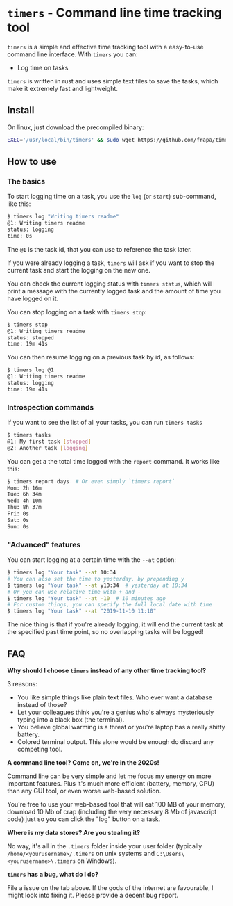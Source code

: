 # `timers` - Command line time tracking tool

`timers` is a simple and effective time tracking tool with a easy-to-use
command line interface. With `timers` you can:

- Log time on tasks

`timers` is written in rust and uses simple text files to save the tasks, which make it
extremely fast and lightweight.

## Install

On linux, just download the precompiled binary:

```bash
EXEC='/usr/local/bin/timers' && sudo wget https://github.com/frapa/timers/releases/latest/download/timers -O $EXEC && sudo chmod +x $EXEC
```

## How to use

### The basics 

To start logging time on a task, you use the `log` (or `start`) sub-command, like this:

```bash
$ timers log "Writing timers readme"
@1: Writing timers readme
status: logging
time: 0s
```

The `@1` is the task id, that you can use to reference the task later.

If you were already logging a task, `timers` will ask if you want to stop the current task and start the logging
on the new one.
 
You can check the current logging status with `timers status`, which will print a message with the currently
logged task and the amount of time you have logged on it.

You can stop logging on a task with `timers stop`:

```bash
$ timers stop
@1: Writing timers readme
status: stopped
time: 19m 41s
```

You can then resume logging on a previous task by id, as follows:

```bash
$ timers log @1
@1: Writing timers readme
status: logging
time: 19m 41s
```

### Introspection commands

If you want to see the list of all your tasks, you can run `timers tasks`

```bash
$ timers tasks
@1: My first task [stopped]
@2: Another task [logging]
```

You can get a the total time logged with the `report` command.
It works like this:

```bash
$ timers report days  # Or even simply `timers report`
Mon: 2h 16m 
Tue: 6h 34m 
Wed: 4h 10m 
Thu: 8h 37m 
Fri: 0s
Sat: 0s
Sun: 0s
```

### "Advanced" features

You can start logging at a certain time with the `--at` option:

```bash
$ timers log "Your task" --at 10:34
# You can also set the time to yesterday, by prepending y
$ timers log "Your task" --at y10:34  # yesterday at 10:34
# Or you can use relative time with + and -
$ timers log "Your task" --at -10  # 10 minutes ago
# For custom things, you can specify the full local date with time
$ timers log "Your task" --at "2019-11-10 11:10"
```

The nice thing is that if you're already logging, it will end
the current task at the specified past time point, so no overlapping
tasks will be logged!

## FAQ

**Why should I choose `timers` instead of any other time tracking tool?**

3 reasons:

- You like simple things like plain text files. Who ever want a database instead of those?
- Let your colleagues think you're a genius who's always mysteriously typing into a black box (the terminal).
- You believe global warming is a threat or you're laptop has a really shitty battery. 
- Colored terminal output. This alone would be enough do discard any competing tool.

**A command line tool? Come on, we're in the 2020s!**

Command line can be very simple and let me focus my energy on more important features.
Plus it's much more efficient (battery, memory, CPU) than any GUI tool,
or even worse web-based solution.

You're free to use your web-based tool that will eat 100 MB of your memory, download 10 Mb
of crap (including the very necessary 8 Mb of javascript code) just so you can click
the "log" button on a task.

**Where is my data stores? Are you stealing it?**

No way, it's all in the `.timers` folder inside your user folder (typically
`/home/<yourusername>/.timers` on unix systems and `C:\Users\<yourusername>\.timers`
on Windows).

**`timers` has a bug, what do I do?**

File a issue on the tab above. If the gods of the internet are favourable, I might
look into fixing it. Please provide a decent bug report.